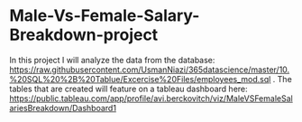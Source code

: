 # Male-Vs-Female-Salary-Breakdown-project



In this project I will analyze the data from the database: 
https://raw.githubusercontent.com/UsmanNiazi/365datascience/master/10.%20SQL%20%2B%20Tablue/Excercise%20Files/employees_mod.sql .
The tables that are created will feature on a tableau dashboard here: 
https://public.tableau.com/app/profile/avi.berckovitch/viz/MaleVSFemaleSalariesBreakdown/Dashboard1 
